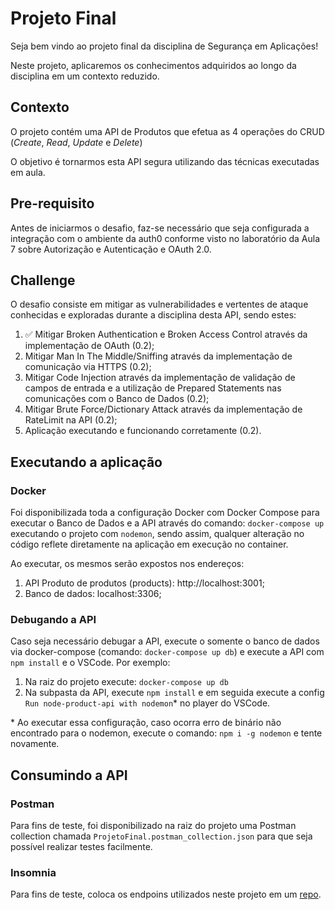 # Projeto Final

Seja bem vindo ao projeto final da disciplina de Segurança em Aplicações! 

Neste projeto, aplicaremos os conhecimentos adquiridos ao longo da disciplina em um contexto reduzido.

## Contexto

O projeto contém uma API de Produtos que efetua as 4 operações do CRUD (*Create*, *Read*, *Update* e *Delete*)

O objetivo é tornarmos esta API segura utilizando das técnicas executadas em aula.

## Pre-requisito

Antes de iniciarmos o desafio, faz-se necessário que seja configurada a integração com o ambiente da auth0 conforme visto no laboratório da Aula 7 sobre Autorização e Autenticação e OAuth 2.0.

## Challenge

O desafio consiste em mitigar as vulnerabilidades e vertentes de ataque conhecidas e exploradas durante a disciplina desta API, sendo estes:

1. :white_check_mark: Mitigar Broken Authentication e Broken Access Control através da implementação de OAuth (0.2); 
2. Mitigar Man In The Middle/Sniffing através da implementação de comunicação via HTTPS (0.2);
3. Mitigar Code Injection através da implementação de validação de campos de entrada e a utilização de Prepared Statements nas comunicações com o Banco de Dados (0.2);
4. Mitigar Brute Force/Dictionary Attack através da implementação de RateLimit na API (0.2);
5. Aplicação executando e funcionando corretamente (0.2). 

## Executando a aplicação

### Docker

Foi disponibilizada toda a configuração Docker com Docker Compose para executar o Banco de Dados e a API através do comando: `docker-compose up` executando o projeto com `nodemon`, sendo assim, qualquer alteração no código reflete diretamente na aplicação em execução no container.

Ao executar, os mesmos serão expostos nos endereços:

1. API Produto de produtos (products): http://localhost:3001;
2. Banco de dados: localhost:3306;

### Debugando a API

Caso seja necessário debugar a API, execute o somente o banco de dados via docker-compose (comando: `docker-compose up db`) e execute a API com `npm install` e o VSCode. Por exemplo:
1. Na raiz do projeto execute: `docker-compose up db`
2. Na subpasta da API, execute `npm install` e em seguida execute a config `Run node-product-api with nodemon`* no player do VSCode.

\* Ao executar essa configuração, caso ocorra erro de binário não encontrado para o nodemon, execute o comando: `npm i -g nodemon` e tente novamente.


## Consumindo a API

### Postman

Para fins de teste, foi disponibilizado na raiz do projeto uma Postman collection chamada `ProjetoFinal.postman_collection.json` para que seja possível realizar testes facilmente.

### Insomnia

Para fins de teste, coloca os endpoins utilizados neste projeto em um [repo](https://github.com/DaniloP85/projeto-final-collection).